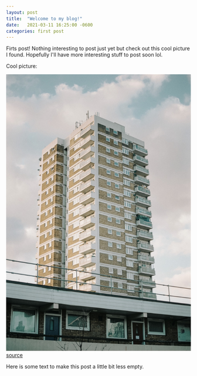 ```yaml
---
layout: post
title:  "Welcome to my blog!"
date:   2021-03-11 16:25:00 -0600
categories: first post
---
```


Firts post! Nothing interesting to post just yet but check out this cool picture I found. Hopefully I'll have more interesting stuff to post soon lol.

Cool picture:

![Cool picture](/assets/pictures/free-picture.jpg)
[source](https://unsplash.com/photos/GRr8B74jRlM)

Here is some text to make this post a little bit less empty.


